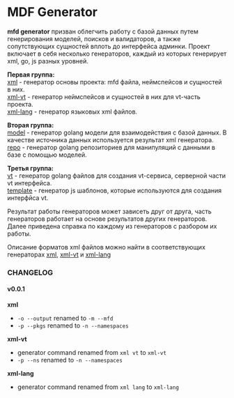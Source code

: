 # MDF Generator

**mfd generator** призван облегчить работу с базой данных путем генерирования моделей, поисков и валидаторов, а также сопутствующих сущностей вплоть до интерфейса админки.
Проект включает в себя несколько генераторов, каждый из которых генерирует xml, go, js разных уровней.

**Первая группа:**  
[xml](/generators/xml) - генератор основы проекта: mfd файла, неймспейсов и сущностей в них.  
[xml-vt](/generators/xml-vt) - генератор неймспейсов и сущностей в них для vt-часть проекта.   
[xml-lang](/generators/xml-lang) - генератор языковых xml файлов.  

**Вторая группа:**  
[model](/generators/model) - генератор golang модели для взаимодействия с базой данных. В качестве источника данных используется результат xml генератора.  
[repo](/generators/repo) - генератор golang репозиториев для манипуляций с данными в базе с помощью моделей.  

**Третья группа:**  
[vt](/generators/vt) - генератор golang файлов для создания vt-сервиса, серверной части vt интерфейса.  
[template](/generators/vt-template) - генератор js шаблонов, которые используются для создания интерфйса vt.  

Результат работы генераторов может зависеть друг от друга, часть генераторов работает на основе результатов других генераторов. Далее приведена справка по каждому из генераторов с разбором их работы.  

Описание форматов xml файлов можно найти в соответствующих генераторах [xml](/generators/xml), [xml-vt](/generators/xml-vt) и [xml-lang](/generators/xml-lang)

### CHANGELOG

#### v0.0.1  
**xml**
- `-o --output` renamed to `-m --mfd` 
- `-p --pkgs`  renamed to `-n --namespaces`  

**xml-vt**
- generator command renamed from `xml vt` to `xml-vt`
- `-p --ns`  renamed to `-n --namespaces`    

**xml-lang**
- generator command renamed from `xml lang` to `xml-lang`